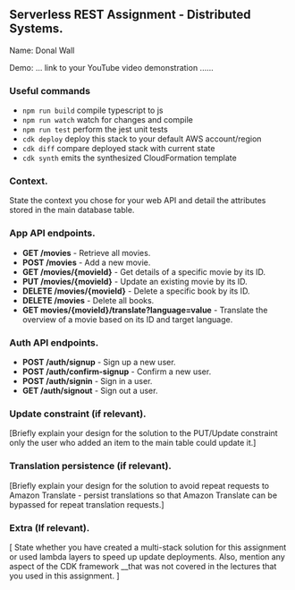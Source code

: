 ## Serverless REST Assignment - Distributed Systems.
Name: Donal Wall

Demo: ... link to your YouTube video demonstration ......

### Useful commands

* `npm run build`   compile typescript to js
* `npm run watch`   watch for changes and compile
* `npm run test`    perform the jest unit tests
* `cdk deploy`      deploy this stack to your default AWS account/region
* `cdk diff`        compare deployed stack with current state
* `cdk synth`       emits the synthesized CloudFormation template

### Context.
State the context you chose for your web API and detail the attributes stored in the main database table.

### App API endpoints.
 
- **GET /movies** - Retrieve all movies.
- **POST /movies** - Add a new movie.
- **GET /movies/{movieId}** - Get details of a specific movie by its ID.
- **PUT /movies/{movieId}** - Update an existing movie by its ID.
- **DELETE /movies/{movieId}** - Delete a specific book by its ID.
- **DELETE /movies** - Delete all books.
- **GET movies/{movieId}/translate?language=value** - Translate the overview of a movie based on its ID and target language.

### Auth API endpoints.

- **POST /auth/signup** - Sign up a new user.
- **POST /auth/confirm-signup** - Confirm a new user.
- **POST /auth/signin** - Sign in a user.
- **GET /auth/signout** - Sign out a user.

### Update constraint (if relevant).
[Briefly explain your design for the solution to the PUT/Update constraint 
only the user who added an item to the main table could update it.]

### Translation persistence (if relevant).
[Briefly explain your design for the solution to avoid repeat requests to Amazon Translate - persist translations so that Amazon Translate can be bypassed for repeat translation requests.]

### Extra (If relevant).
[ State whether you have created a multi-stack solution for this assignment or used lambda layers to speed up update deployments. Also, mention any aspect of the CDK framework __that was not covered in the lectures that you used in this assignment. ]
